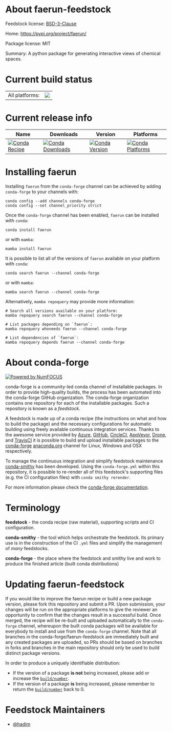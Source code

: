 About faerun-feedstock
======================

Feedstock license: [BSD-3-Clause](https://github.com/conda-forge/faerun-feedstock/blob/main/LICENSE.txt)

Home: https://pypi.org/project/faerun/

Package license: MIT

Summary: A python package for generating interactive views of chemical spaces.

Current build status
====================


<table><tr><td>All platforms:</td>
    <td>
      <a href="https://dev.azure.com/conda-forge/feedstock-builds/_build/latest?definitionId=9935&branchName=main">
        <img src="https://dev.azure.com/conda-forge/feedstock-builds/_apis/build/status/faerun-feedstock?branchName=main">
      </a>
    </td>
  </tr>
</table>

Current release info
====================

| Name | Downloads | Version | Platforms |
| --- | --- | --- | --- |
| [![Conda Recipe](https://img.shields.io/badge/recipe-faerun-green.svg)](https://anaconda.org/conda-forge/faerun) | [![Conda Downloads](https://img.shields.io/conda/dn/conda-forge/faerun.svg)](https://anaconda.org/conda-forge/faerun) | [![Conda Version](https://img.shields.io/conda/vn/conda-forge/faerun.svg)](https://anaconda.org/conda-forge/faerun) | [![Conda Platforms](https://img.shields.io/conda/pn/conda-forge/faerun.svg)](https://anaconda.org/conda-forge/faerun) |

Installing faerun
=================

Installing `faerun` from the `conda-forge` channel can be achieved by adding `conda-forge` to your channels with:

```
conda config --add channels conda-forge
conda config --set channel_priority strict
```

Once the `conda-forge` channel has been enabled, `faerun` can be installed with `conda`:

```
conda install faerun
```

or with `mamba`:

```
mamba install faerun
```

It is possible to list all of the versions of `faerun` available on your platform with `conda`:

```
conda search faerun --channel conda-forge
```

or with `mamba`:

```
mamba search faerun --channel conda-forge
```

Alternatively, `mamba repoquery` may provide more information:

```
# Search all versions available on your platform:
mamba repoquery search faerun --channel conda-forge

# List packages depending on `faerun`:
mamba repoquery whoneeds faerun --channel conda-forge

# List dependencies of `faerun`:
mamba repoquery depends faerun --channel conda-forge
```


About conda-forge
=================

[![Powered by
NumFOCUS](https://img.shields.io/badge/powered%20by-NumFOCUS-orange.svg?style=flat&colorA=E1523D&colorB=007D8A)](https://numfocus.org)

conda-forge is a community-led conda channel of installable packages.
In order to provide high-quality builds, the process has been automated into the
conda-forge GitHub organization. The conda-forge organization contains one repository
for each of the installable packages. Such a repository is known as a *feedstock*.

A feedstock is made up of a conda recipe (the instructions on what and how to build
the package) and the necessary configurations for automatic building using freely
available continuous integration services. Thanks to the awesome service provided by
[Azure](https://azure.microsoft.com/en-us/services/devops/), [GitHub](https://github.com/),
[CircleCI](https://circleci.com/), [AppVeyor](https://www.appveyor.com/),
[Drone](https://cloud.drone.io/welcome), and [TravisCI](https://travis-ci.com/)
it is possible to build and upload installable packages to the
[conda-forge](https://anaconda.org/conda-forge) [anaconda.org](https://anaconda.org/)
channel for Linux, Windows and OSX respectively.

To manage the continuous integration and simplify feedstock maintenance
[conda-smithy](https://github.com/conda-forge/conda-smithy) has been developed.
Using the ``conda-forge.yml`` within this repository, it is possible to re-render all of
this feedstock's supporting files (e.g. the CI configuration files) with ``conda smithy rerender``.

For more information please check the [conda-forge documentation](https://conda-forge.org/docs/).

Terminology
===========

**feedstock** - the conda recipe (raw material), supporting scripts and CI configuration.

**conda-smithy** - the tool which helps orchestrate the feedstock.
                   Its primary use is in the construction of the CI ``.yml`` files
                   and simplify the management of *many* feedstocks.

**conda-forge** - the place where the feedstock and smithy live and work to
                  produce the finished article (built conda distributions)


Updating faerun-feedstock
=========================

If you would like to improve the faerun recipe or build a new
package version, please fork this repository and submit a PR. Upon submission,
your changes will be run on the appropriate platforms to give the reviewer an
opportunity to confirm that the changes result in a successful build. Once
merged, the recipe will be re-built and uploaded automatically to the
`conda-forge` channel, whereupon the built conda packages will be available for
everybody to install and use from the `conda-forge` channel.
Note that all branches in the conda-forge/faerun-feedstock are
immediately built and any created packages are uploaded, so PRs should be based
on branches in forks and branches in the main repository should only be used to
build distinct package versions.

In order to produce a uniquely identifiable distribution:
 * If the version of a package **is not** being increased, please add or increase
   the [``build/number``](https://docs.conda.io/projects/conda-build/en/latest/resources/define-metadata.html#build-number-and-string).
 * If the version of a package **is** being increased, please remember to return
   the [``build/number``](https://docs.conda.io/projects/conda-build/en/latest/resources/define-metadata.html#build-number-and-string)
   back to 0.

Feedstock Maintainers
=====================

* [@hadim](https://github.com/hadim/)

